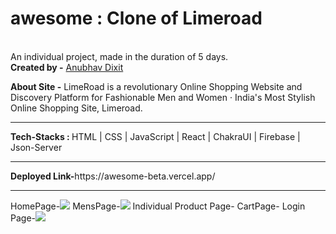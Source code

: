 # awesome : Clone of Limeroad
<br>
An individual project, made in the duration of 5 days.
<br>
<b>Created by -</b> 
<a href="https://www.linkedin.com/in/anubhav-dixit-753b51223/">Anubhav Dixit</a></li>

<b>About Site -</b> 
LimeRoad is a revolutionary Online Shopping Website and Discovery Platform for Fashionable Men and Women · India's Most Stylish Online Shopping Site, Limeroad.
<br>
<hr>
<b>Tech-Stacks : </b> HTML | CSS | JavaScript | React | ChakraUI | Firebase | Json-Server
<br>
<hr>
<b>Deployed Link-</b>https://awesome-beta.vercel.app/
<br>
<hr>
HomePage-<img src="https://photos.google.com/share/AF1QipMcVy68-OsHalRPxscQOXOPPt-ooSFQ9iN-P0VM0FVEOoKAj-UYUtJUSXa7Ih7q9w/photo/AF1QipNzgtLkiLGczN969oSGpS5Rfjnx3JEwkRz7LRyA?key=TjBwZWg2LVVDNHhNWVBrTldGVk1TcGhJdjkwUHJ3">
MensPage-<img src="https://photos.app.goo.gl/5F8H7PEuQHfUgubs9">
Individual Product Page-<img src="">
CartPage-<img src="">
Login Page-<img src="https://drive.google.com/drive/folders/1SfT1YP_TGaRANfzSVWCjm24l3zSe4B9H">
